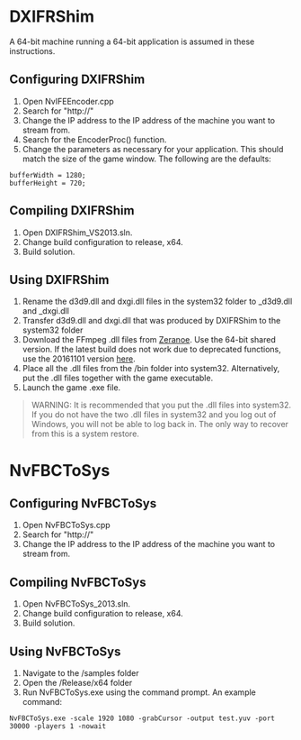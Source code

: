 # DXIFRShim
A 64-bit machine running a 64-bit application is assumed in these instructions.

## Configuring DXIFRShim
1. Open NvIFEEncoder.cpp
2. Search for "http://"
3. Change the IP address to the IP address of the machine you want to stream from.
4. Search for the EncoderProc() function.
5. Change the parameters as necessary for your application. This should match the size of the game window. The following are the defaults:
```
bufferWidth = 1280;
bufferHeight = 720;
```

## Compiling DXIFRShim
1. Open DXIFRShim_VS2013.sln.
2. Change build configuration to release, x64.
3. Build solution.

## Using DXIFRShim
1. Rename the d3d9.dll and dxgi.dll files in the system32 folder to _d3d9.dll and _dxgi.dll
2. Transfer d3d9.dll and dxgi.dll that was produced by DXIFRShim to the system32 folder
3. Download the FFmpeg .dll files from [Zeranoe](https://ffmpeg.zeranoe.com/builds/). Use the 64-bit shared version. If the latest build does not work due to deprecated functions, use the 20161101 version [here](https://ffmpeg.zeranoe.com/builds/win64/shared/ffmpeg-20161101-60178e7-win64-shared.zip).
4. Place all the .dll files from the /bin folder into system32. Alternatively, put the .dll files together with the game executable.
5. Launch the game .exe file.

> WARNING: It is recommended that you put the .dll files into system32. If you do not have the two .dll files in system32 and you log out  of Windows, you will not be able to log back in. The only way to recover from this is a system restore.

# NvFBCToSys
## Configuring NvFBCToSys
1. Open NvFBCToSys.cpp
2. Search for "http://"
3. Change the IP address to the IP address of the machine you want to stream from.

## Compiling NvFBCToSys
1. Open NvFBCToSys_2013.sln.
2. Change build configuration to release, x64.
3. Build solution.

## Using NvFBCToSys
1. Navigate to the /samples folder 
2. Open the /Release/x64 folder
3. Run NvFBCToSys.exe using the command prompt. An example command:
```
NvFBCToSys.exe -scale 1920 1080 -grabCursor -output test.yuv -port 30000 -players 1 -nowait
```
